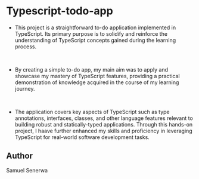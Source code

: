 # Typescript-todo-app

- This project is a straightforward to-do application implemented in TypeScript. Its primary purpose is to solidify and reinforce the understanding of TypeScript concepts gained during the learning process.
<br>

- By creating a simple to-do app, my main aim was to apply and showcase my mastery of TypeScript features, providing a practical demonstration of knowledge acquired in the course of my learning journey. 
<br>

- The application covers key aspects of TypeScript such as type annotations, interfaces, classes, and other language features relevant to building robust and statically-typed applications. Through this hands-on project, I haave further enhanced my skills and proficiency in leveraging TypeScript for real-world software development tasks.

## Author
Samuel Senerwa
